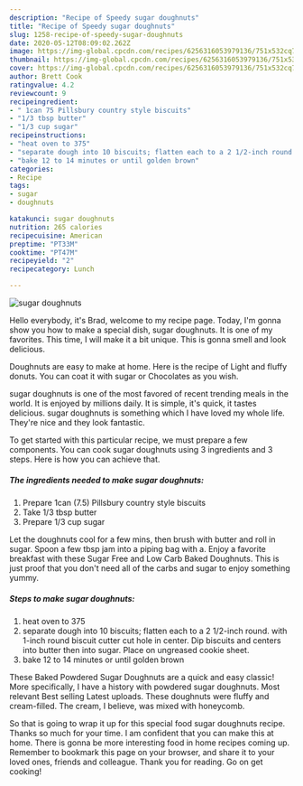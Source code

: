 ```yaml
---
description: "Recipe of Speedy sugar doughnuts"
title: "Recipe of Speedy sugar doughnuts"
slug: 1258-recipe-of-speedy-sugar-doughnuts
date: 2020-05-12T08:09:02.262Z
image: https://img-global.cpcdn.com/recipes/6256316053979136/751x532cq70/sugar-doughnuts-recipe-main-photo.jpg
thumbnail: https://img-global.cpcdn.com/recipes/6256316053979136/751x532cq70/sugar-doughnuts-recipe-main-photo.jpg
cover: https://img-global.cpcdn.com/recipes/6256316053979136/751x532cq70/sugar-doughnuts-recipe-main-photo.jpg
author: Brett Cook
ratingvalue: 4.2
reviewcount: 9
recipeingredient:
- " 1can 75 Pillsbury country style biscuits"
- "1/3 tbsp butter"
- "1/3 cup sugar"
recipeinstructions:
- "heat oven to 375"
- "separate dough into 10 biscuits; flatten each to a 2 1/2-inch round. with 1-inch round biscuit cutter cut hole in center. Dip biscuits and centers into butter then into sugar. Place on ungreased cookie sheet."
- "bake 12 to 14 minutes or until golden brown"
categories:
- Recipe
tags:
- sugar
- doughnuts

katakunci: sugar doughnuts 
nutrition: 265 calories
recipecuisine: American
preptime: "PT33M"
cooktime: "PT47M"
recipeyield: "2"
recipecategory: Lunch

---
```



![sugar doughnuts](https://img-global.cpcdn.com/recipes/6256316053979136/751x532cq70/sugar-doughnuts-recipe-main-photo.jpg)

Hello everybody, it's Brad, welcome to my recipe page. Today, I'm gonna show you how to make a special dish, sugar doughnuts. It is one of my favorites. This time, I will make it a bit unique. This is gonna smell and look delicious.

Doughnuts are easy to make at home. Here is the recipe of Light and fluffy donuts. You can coat it with sugar or Chocolates as you wish.

sugar doughnuts is one of the most favored of recent trending meals in the world. It is enjoyed by millions daily. It is simple, it's quick, it tastes delicious. sugar doughnuts is something which I have loved my whole life. They're nice and they look fantastic.


To get started with this particular recipe, we must prepare a few components. You can cook sugar doughnuts using 3 ingredients and 3 steps. Here is how you can achieve that.

<!--inarticleads1-->

##### The ingredients needed to make sugar doughnuts:

1. Prepare  1can (7.5) Pillsbury country style biscuits
1. Take 1/3 tbsp butter
1. Prepare 1/3 cup sugar


Let the doughnuts cool for a few mins, then brush with butter and roll in sugar. Spoon a few tbsp jam into a piping bag with a. Enjoy a favorite breakfast with these Sugar Free and Low Carb Baked Doughnuts. This is just proof that you don&#39;t need all of the carbs and sugar to enjoy something yummy. 

<!--inarticleads2-->

##### Steps to make sugar doughnuts:

1. heat oven to 375
1. separate dough into 10 biscuits; flatten each to a 2 1/2-inch round. with 1-inch round biscuit cutter cut hole in center. Dip biscuits and centers into butter then into sugar. Place on ungreased cookie sheet.
1. bake 12 to 14 minutes or until golden brown


These Baked Powdered Sugar Doughnuts are a quick and easy classic! More specifically, I have a history with powdered sugar doughnuts. Most relevant Best selling Latest uploads. These doughnuts were fluffy and cream-filled. The cream, I believe, was mixed with honeycomb. 

So that is going to wrap it up for this special food sugar doughnuts recipe. Thanks so much for your time. I am confident that you can make this at home. There is gonna be more interesting food in home recipes coming up. Remember to bookmark this page on your browser, and share it to your loved ones, friends and colleague. Thank you for reading. Go on get cooking!
